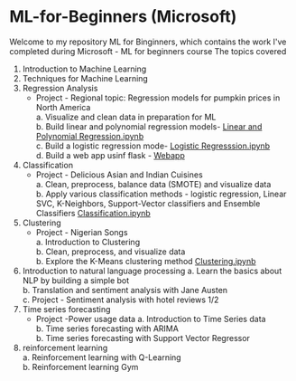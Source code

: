 # ML-for-Beginners (Microsoft)
Welcome to my repository ML for Binginners, which contains the work I've completed during Microsoft - ML for beginners course
The topics covered 
1.	Introduction to Machine Learning
2.	Techniques for Machine Learning
3.	Regression Analysis  
    * Project - Regional topic: Regression models for pumpkin prices in North America</br>
      a. Visualize and clean data in preparation for ML</br>
      b. Build linear and polynomial regression models- [Linear and Polynomial Regression.ipynb](https://github.com/lak-87/ML-for-Beginners-Microsoft-/blob/main/Linear%20and%20Polynomial%20Regression.ipynb)</br>
      c. Build a logistic regression mode- [Logistic Regresssion.ipynb](https://github.com/lak-87/ML-for-Beginners-Microsoft-/blob/main/Logistic%20Regresssion.ipynb)</br>
      d. Build a web app usinf flask - [Webapp](https://github.com/lak-87/ML-for-Beginners-Microsoft-/tree/main/webApp)
4.	Classification
     * Project - Delicious Asian and Indian Cuisines </br>
      a.	Clean, preprocess, balance data (SMOTE) and visualize data </br>
      b. Apply various classification methods - logistic regression, Linear SVC, K-Neighbors, Support-Vector classifiers and Ensemble Classifiers [Classification.ipynb](https://github.com/lak-87/ML-for-Beginners-Microsoft-/blob/main/Classification.ipynb)</br>
5.	Clustering
     * Project - Nigerian Songs</br>
      a. Introduction to Clustering </br>
      b. Clean, preprocess, and visualize data </br>
      b.	Explore the K-Means clustering method [Clustering.ipynb](https://github.com/lak-87/ML-for-Beginners-Microsoft-/blob/main/Clustering.ipynb)</br>
6.	Introduction to natural language processing
      a.	Learn the basics about NLP by building a simple bot </br>
      b.	Translation and sentiment analysis with Jane Austen </br>
      c.	Project - Sentiment analysis with hotel reviews 1/2 </br>
8.	Time series forecasting 
    * Project -Power usage data
      a. Introduction to Time Series data </br>
      b. Time series forecasting with ARIMA </br>
      b.	Time series forecasting with Support Vector Regressor </br>
9.	reinforcement learning   
      a.	Reinforcement learning with Q-Learning </br>
      b.	Reinforcement learning Gym </br>
